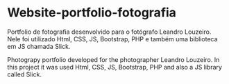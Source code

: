# Website-portfolio-fotografia
Portfolio de fotografia desenvolvido para o fotógrafo Leandro Louzeiro. Nele foi utilizado Html, CSS, JS, Bootstrap, PHP e também uma biblioteca em JS chamada Slick.

Photograpy portfolio developed for the photographer Leandro Louzeiro. In this project it was used Html, CSS, JS, Bootstrap, PHP and also a JS library called Slick.
